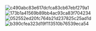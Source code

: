 
![c490abc83e617dcfca83cb67ebf279a1](https://user-images.githubusercontent.com/66157089/147805372-c36443d3-8d4a-4dcc-ac39-52b3f6830e26.jpg)
![173b1a41569b89bb4ac93ca83f704234](https://user-images.githubusercontent.com/66157089/147805374-7e4f9a98-c723-4b2f-ba24-5a813af3da09.jpg)
![052552ed20fc764b21d237825c25ad1d](https://user-images.githubusercontent.com/66157089/147805375-3c80f5d6-04fc-4d0e-b996-e7c23d0427b9.jpg)
![b390cfea323d19f113510b76539eca54](https://user-images.githubusercontent.com/66157089/147805377-209b45ee-383c-4927-8a36-cf36ecbe434a.jpg)
